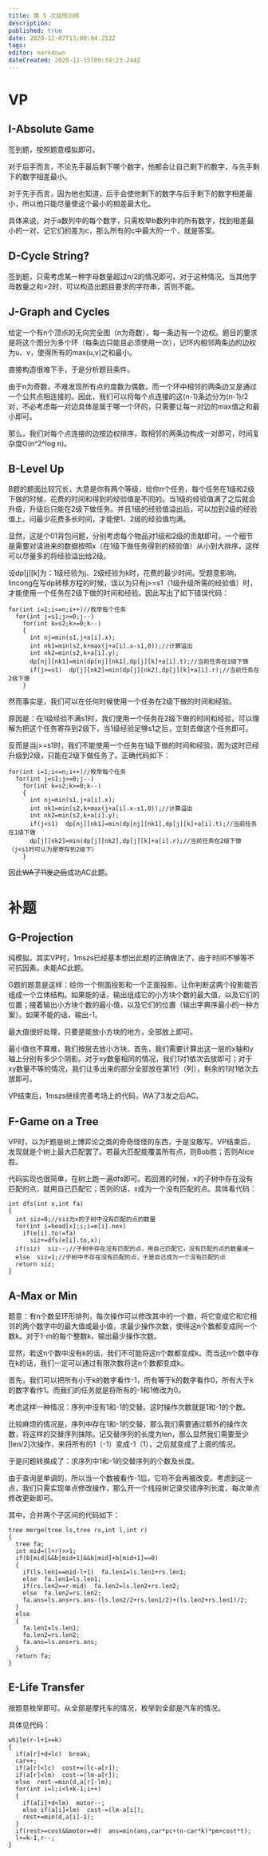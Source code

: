 ```yaml
---
title: 第 5 次双周训练
description: 
published: true
date: 2020-12-07T13:00:04.252Z
tags: 
editor: markdown
dateCreated: 2020-11-15T09:34:23.244Z
---
```


# VP
## I-Absolute Game
签到题，按照题意模拟即可。

对于后手而言，不论先手最后剩下哪个数字，他都会让自己剩下的数字，与先手剩下的数字相差最小。

对于先手而言，因为他也知道，后手会使他剩下的数字与后手剩下的数字相差最小，所以他只能尽量使这个最小的相差最大化。

具体来说，对于a数列中的每个数字，只需枚举b数列中的所有数字，找到相差最小的一对，记它们的差为c，那么所有的c中最大的一个，就是答案。
## D-Cycle String?
签到题，只需考虑某一种字母数量超过n/2的情况即可。对于这种情况，当其他字母数量之和>2时，可以构造出题目要求的字符串，否则不能。
## J-Graph and Cycles
给定一个有n个顶点的无向完全图（n为奇数），每一条边有一个边权。题目的要求是将这个图分为多个环（每条边只能且必须使用一次），记环内相邻两条边的边权为u、v，使得所有的max(u,v)之和最小。

直接构造很难下手，于是分析题目条件。

由于n为奇数，不难发现所有点的度数为偶数，而一个环中相邻的两条边又是通过一个公共点相连接的。因此，我们可以将每个点连接的这(n-1)条边分为(n-1)/2对，不必考虑每一对边具体是属于哪一个环的，只需要让每一对边的max值之和最小即可。

那么，我们对每个点连接的边按边权排序，取相邻的两条边构成一对即可，时间复杂度O(n^2^log n)。
## B-Level Up
B题的题面比较冗长，大意是你有两个等级，给你n个任务，每个任务在1级和2级下做的时候，花费的时间和得到的经验值是不同的。当1级的经验值满了之后就会升级，升级后只能在2级下做任务。并且1级的经验值溢出后，可以加到2级的经验值上。问最少花费多长时间，才能使1、2级的经验值均满。

显然，这是个01背包问题，分别考虑每个物品对1级和2级的贡献即可。一个细节是需要对读进来的数据按照x（在1级下做任务得到的经验值）从小到大排序，这样可以尽量多的将经验溢出给2级。

设dp[j][k]为：1级经验为j、2级经验为k时，花费的最少时间。受题意影响，lincong在写dp转移方程的时候，误以为只有j>=s1（1级升级所需的经验值）时，才能使用一个任务在2级下做的时间和经验。因此写出了如下错误代码：

    for(int i=1;i<=n;i++)//枚举每个任务
      for(int j=s1;j>=0;j--)
        for(int k=s2;k>=0;k--)
        {
      	  int nj=min(s1,j+a[i].x);
      	  int nk1=min(s2,k+max(j+a[i].x-s1,0));//计算溢出
      	  int nk2=min(s2,k+a[i].y);
      	  dp[nj][nk1]=min(dp[nj][nk1],dp[j][k]+a[i].t);//当前任务在1级下做
      	  if(j>=s1)  dp[j][nk2]=min(dp[j][nk2],dp[j][k]+a[i].r);//当前任务在2级下做
        }
然而事实是，我们可以在任何时候使用一个任务在2级下做的时间和经验。

原因是：在1级经验不满s1时，我们使用一个任务在2级下做的时间和经验，可以理解为把这个任务寄存到2级下，当1级经验足够s1之后，立刻去做这个任务即可。

反而是当j>=s1时，我们不能使用一个任务在1级下做的时间和经验，因为这时已经升级到2级，只能在2级下做任务了。正确代码如下：

    for(int i=1;i<=n;i++)//枚举每个任务
      for(int j=s1;j>=0;j--)
        for(int k=s2;k>=0;k--)
        {
      	  int nj=min(s1,j+a[i].x);
      	  int nk1=min(s2,k+max(j+a[i].x-s1,0));//计算溢出
      	  int nk2=min(s2,k+a[i].y);
      	  if(j<s1)  dp[nj][nk1]=min(dp[nj][nk1],dp[j][k]+a[i].t);//当前任务在1级下做
      	  dp[j][nk2]=min(dp[j][nk2],dp[j][k]+a[i].r);//当前任务在2级下做（j<s1时可认为是寄存到2级下）
        }
因此~~WA了11发之后~~成功AC此题。
# 补题
## G-Projection
纯模拟。其实VP时，1mszs已经基本想出此题的正确做法了，由于时间不够等不可抗因素，未能AC此题。

G题的题意是这样：给你一个侧面投影和一个正面投影，让你判断这两个投影能否组成一个立体结构。如果能的话，输出组成它的小方块个数的最大值，以及它们的位置；接着输出小方块个数的最小值，以及它们的位置（输出字典序最小的一种方案）。如果不能的话，输出-1。

最大值很好处理，只要是能放小方块的地方，全部放上即可。

最小值也不算难，我们按层去放小方块。首先，我们需要计算出这一层的x轴和y轴上分别有多少个阴影。对于xy数量相同的情况，我们1对1依次去放即可；对于xy数量不等的情况，我们让多出来的部分全部放在第1行（列），剩余的1对1依次去放即可。

VP结束后，1mszs继续完善考场上的代码，WA了3发之后AC。
## F-Game on a Tree
VP时，以为F题是树上博弈论之类的奇奇怪怪的东西，于是没敢写。VP结束后，发现就是个树上最大匹配罢了。若最大匹配能覆盖所有点，则Bob胜；否则Alice胜。

代码实现也很简单，在树上跑一遍dfs即可。若回溯的时候，x的子树中存在没有匹配的点，就用自己匹配它；否则的话，x成为一个没有匹配的点。具体看代码：

    int dfs(int x,int fa)
    {
      int siz=0;//siz为x的子树中没有匹配的点的数量
      for(int i=head[x];i;i=e[i].nex)
        if(e[i].to!=fa)
          siz+=dfs(e[i].to,x);
      if(siz)  siz--;//子树中存在没有匹配的点，用自己匹配它，没有匹配的点的数量减一
      else  siz=1;//子树中不存在没有匹配的点，于是自己成为一个没有匹配的点
      return siz;
    }
## A-Max or Min
题意：有n个数呈环形排列，每次操作可以修改其中的一个数，将它变成它和它相邻的两个数字中的最大值或最小值，求最少操作次数，使得这n个数都变成同一个数k。对于1-m的每个整数k，输出最少操作次数。

显然，若这n个数中没有k的话，我们不可能将这n个数都变成k。而当这n个数中存在k的话，我们一定可以通过有限次数将这n个数都变成k。

首先，我们可以把所有小于k的数字看作-1，所有等于k的数字看作0，所有大于k的数字看作1。而我们的任务就是将所有的-1和1修改为0。

考虑这样一种情况：序列中没有1和-1的交替。这时操作次数就是1和-1的个数。

比较麻烦的情况是，序列中存在1和-1的交替，那么我们需要通过额外的操作次数，将这样的交替序列抹除。记交替序列的长度为len，那么显然我们需要至少[len/2]次操作，来将所有的1（-1）变成-1（1），之后就变成了上面的情况。

于是问题转换成了：求序列中1和-1的交替序列的个数及长度。

由于查询是单调的，所以当一个数被看作-1后，它将不会再被改变。考虑到这一点，我们只需实现单点修改操作，那么开一个线段树记录交错序列长度，每次单点修改更新即可。

其中，合并两个子区间的代码如下：

    tree merge(tree ls,tree rs,int l,int r)
    {  
      tree fa;
      int mid=(l+r)>>1;
      if(b[mid]&&b[mid+1]&&b[mid]+b[mid+1]==0)
      {
  	    if(ls.len1==mid-l+1)  fa.len1=ls.len1+rs.len1;
  	    else  fa.len1=ls.len1;
  	    if(rs.len2==r-mid)  fa.len2=ls.len2+rs.len2;
  	    else  fa.len2=rs.len2;
  	    fa.ans=ls.ans+rs.ans-(ls.len2/2+rs.len1/2)+(ls.len2+rs.len1)/2;
      }
      else
      {
  	    fa.len1=ls.len1;
  	    fa.len2=rs.len2;
  	    fa.ans=ls.ans+rs.ans;
      }
      return fa;
    }
## E-Life Transfer
按题意枚举即可。从全部是摩托车的情况，枚举到全部是汽车的情况。

具体见代码：

    while(r-l+1>=k)
    {
  	  if(a[r]+d<lc)  break;
  	  car++;
	  if(a[r]<lc)  cost+=(lc-a[r]);
	  if(a[r]<lm)  cost-=(lm-a[r]);
	  else  rest-=min(d,a[r]-lm);
  	  for(int i=l;i<l+k-1;i++)
  	  {
  	    if(a[i]+d<lm)  motor--;
	    else if(a[i]<lm)  cost-=(lm-a[i]);
  	    rest+=min(d,a[i]-1);
	  }	
	  if(rest>=cost&&motor==0)  ans=min(ans,car*pc+(n-car*k)*pm+cost*t);
	  l+=k-1,r--;
    }